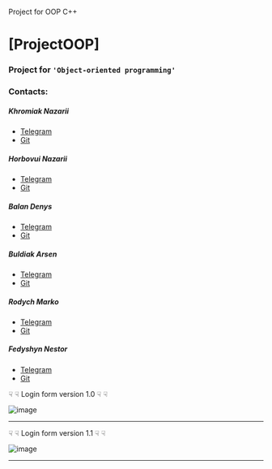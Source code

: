 Project for OOP C++

# [ProjectOOP]
### Project for `'Object-oriented programming'`
### Contacts:
##### Khromiak Nazarii
* [Telegram](https://t.me/sea_player)
* [Git](https://github.com/NazikMGE)
##### Horbovui Nazarii
* [Telegram](https://t.me/thesonex)
* [Git](https://github.com/TheSonex)
##### Balan Denys
* [Telegram](https://t.me/bonkbanan) 
* [Git](https://github.com/bonkbanan)
##### Buldiak Arsen
* [Telegram](https://t.me/milkydew) 
* [Git](https://github.com/Arezzon)
##### Rodych Marko
* [Telegram](https://t.me/mare_14)
* [Git](https://github.com/markorkok)
##### Fedyshyn Nestor
* [Telegram](https://t.me/Nestor_rr)
* [Git](https://github.com/Rentalll)


☟ ☟ Login form version 1.0 ☟ ☟

![image](https://user-images.githubusercontent.com/69088292/233884329-55dd04d7-d694-4ab8-9eb6-a57fb76eff1b.png)

-------------------------------------------------------------------------------------------------------------------------------------------------------------------------

☟ ☟ Login form version 1.1 ☟ ☟

![image](https://user-images.githubusercontent.com/69088292/233884394-e2f5c084-b747-4a47-8269-e91bf134b9fd.png)

-------------------------------------------------------------------------------------------------------------------------------------------------------------------------
